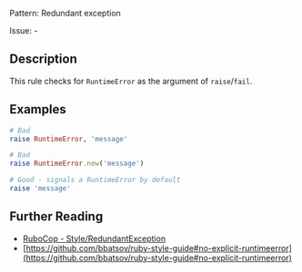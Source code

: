 Pattern: Redundant exception

Issue: -

## Description

This rule checks for `RuntimeError` as the argument of `raise`/`fail`.

## Examples

```ruby
# Bad
raise RuntimeError, 'message'

# Bad
raise RuntimeError.new('message')

# Good - signals a RuntimeError by default
raise 'message'
```

## Further Reading

* [RuboCop - Style/RedundantException](https://docs.rubocop.org/rubocop/cops_style.html#styleredundantexception)
* [https://github.com/bbatsov/ruby-style-guide#no-explicit-runtimeerror](https://github.com/bbatsov/ruby-style-guide#no-explicit-runtimeerror)
